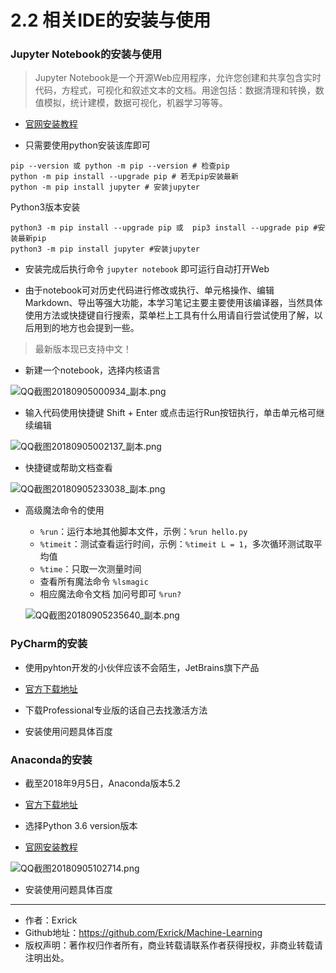 # 2.2 相关IDE的安装与使用

### Jupyter Notebook的安装与使用

> Jupyter Notebook是一个开源Web应用程序，允许您创建和共享包含实时代码，方程式，可视化和叙述文本的文档。用途包括：数据清理和转换，数值模拟，统计建模，数据可视化，机器学习等等。

- [官网安装教程](http://jupyter.org/install)

- 只需要使用python安装该库即可

``` 
pip --version 或 python -m pip --version # 检查pip 
python -m pip install --upgrade pip # 若无pip安装最新
python -m pip install jupyter # 安装jupyter
```
Python3版本安装
```
python3 -m pip install --upgrade pip 或  pip3 install --upgrade pip #安装最新pip
python3 -m pip install jupyter #安装jupyter
```
- 安装完成后执行命令 `jupyter notebook` 即可运行自动打开Web

- 由于notebook可对历史代码进行修改或执行、单元格操作、编辑Markdown、导出等强大功能，本学习笔记主要主要使用该编译器，当然具体使用方法或快捷键自行搜索，菜单栏上工具有什么用请自行尝试使用了解，以后用到的地方也会提到一些。

> 最新版本现已支持中文！

- 新建一个notebook，选择内核语言

![QQ截图20180905000934_副本.png](https://i.loli.net/2018/09/05/5b8eafee6da67.png)

- 输入代码使用快捷键 Shift + Enter 或点击运行Run按钮执行，单击单元格可继续编辑

![QQ截图20180905002137_副本.png](https://i.loli.net/2018/09/05/5b8eb1f0e1030.png)

- 快捷键或帮助文档查看

![QQ截图20180905233038_副本.png](https://i.loli.net/2018/09/05/5b8ff7db3cc99.png)

- 高级魔法命令的使用

    - `%run`：运行本地其他脚本文件，示例：`%run hello.py`
    - `%timeit`：测试查看运行时间，示例：`%timeit L = 1`，多次循环测试取平均值
    - `%time`：只取一次测量时间
    - 查看所有魔法命令 `%lsmagic`
    - 相应魔法命令文档 加问号即可 `%run?`

    ![QQ截图20180905235640_副本.png](https://i.loli.net/2018/09/05/5b8ffce1e1bc3.png)

### PyCharm的安装

- 使用pyhton开发的小伙伴应该不会陌生，JetBrains旗下产品

- [官方下载地址](https://www.jetbrains.com/pycharm/download/#section=windows)

- 下载Professional专业版的话自己去找激活方法

- 安装使用问题具体百度

### Anaconda的安装

- 截至2018年9月5日，Anaconda版本5.2

- [官方下载地址](https://www.anaconda.com/download/)

- 选择Python 3.6 version版本

- [官网安装教程](http://docs.anaconda.com/anaconda/install/windows/)

![QQ截图20180905102714.png](https://i.loli.net/2018/09/05/5b8f3f292314b.png)

- 安装使用问题具体百度

---

- 作者：Exrick
- Github地址：https://github.com/Exrick/Machine-Learning
- 版权声明：著作权归作者所有，商业转载请联系作者获得授权，非商业转载请注明出处。
